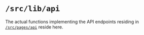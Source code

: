 # `/src/lib/api`

The actual functions implementing the API
endpoints residing in [`/src/pages/api`](../../pages/api)
reside here.